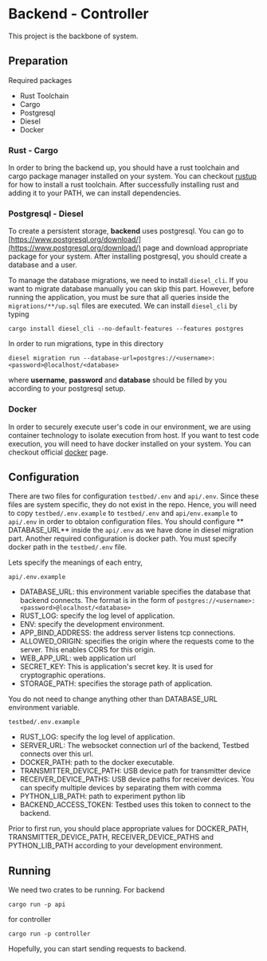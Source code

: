 # Backend - Controller

This project is the backbone of system.

## Preparation

Required packages

* Rust Toolchain
* Cargo
* Postgresql
* Diesel
* Docker

### Rust - Cargo

In order to bring the backend up, you should have a rust toolchain and cargo package manager installed on your system.
You can checkout [rustup](https://rustup.rs/) for how to install a rust toolchain. After successfully installing rust
and adding it to your PATH, we can install dependencies.

### Postgresql - Diesel

To create a persistent storage, **backend** uses postgresql. You can go
to [https://www.postgresql.org/download/](https://www.postgresql.org/download/) page and download appropriate package
for your system. After installing postgresql, you should create a database and a user.

To manage the database migrations, we need to install ```diesel_cli```. If you want to migrate database manually you can
skip this part. However, before running the application, you must be sure that all queries inside
the ```migrations/**/up.sql``` files are executed. We can install ```diesel_cli``` by typing

```
cargo install diesel_cli --no-default-features --features postgres
```

In order to run migrations, type in this directory

```
diesel migration run --database-url=postgres://<username>:<password>@localhost/<database>
```

where **username**, **password** and **database** should be filled by you according to your postgresql setup.

### Docker

In order to securely execute user's code in our environment, we are using container technology to isolate execution from
host. If you want to test code execution, you will need to have docker installed on your system. You can checkout
official [docker](https://www.docker.com/) page.

## Configuration

There are two files for configuration ```testbed/.env``` and ```api/.env```. Since these files are system specific, they
do not exist in the repo. Hence, you will need to copy ```testbed/.env.example``` to ```testbed/.env```
and ```api/env.example``` to ```api/.env``` in order to obtaion configuration files. You should configure **
DATABASE_URL** inside the ```api/.env``` as we have done in diesel migration part. Another required configuration is
docker path. You must specify docker path in the ```testbed/.env``` file.

Lets specify the meanings of each entry,

```api/.env.example```

* DATABASE_URL: this environment variable specifies the database that backend connects. The format is in the form of
  ```postgres://<username>:<password>@localhost/<database>```
* RUST_LOG: specify the log level of application.
* ENV: specify the development environment.
* APP_BIND_ADDRESS: the address server listens tcp connections.
* ALLOWED_ORIGIN: specifies the origin where the requests come to the server. This enables CORS for this origin.
* WEB_APP_URL: web application url
* SECRET_KEY: This is application's secret key. It is used for cryptographic operations.
* STORAGE_PATH: specifies the storage path of application.

You do not need to change anything other than DATABASE_URL environment variable.

```testbed/.env.example```

* RUST_LOG: specify the log level of application.
* SERVER_URL: The websocket connection url of the backend, Testbed connects over this url.
* DOCKER_PATH: path to the docker executable.
* TRANSMITTER_DEVICE_PATH: USB device path for transmitter device
* RECEIVER_DEVICE_PATHS: USB device paths for receiver devices. You can specify multiple devices by separating them with
  comma
* PYTHON_LIB_PATH: path to experiment python lib
* BACKEND_ACCESS_TOKEN: Testbed uses this token to connect to the backend.

Prior to first run, you should place appropriate values for DOCKER_PATH, TRANSMITTER_DEVICE_PATH, RECEIVER_DEVICE_PATHS
and PYTHON_LIB_PATH according to your development environment.

## Running

We need two crates to be running. For backend

```
cargo run -p api
```

for controller

```
cargo run -p controller
```

Hopefully, you can start sending requests to backend.